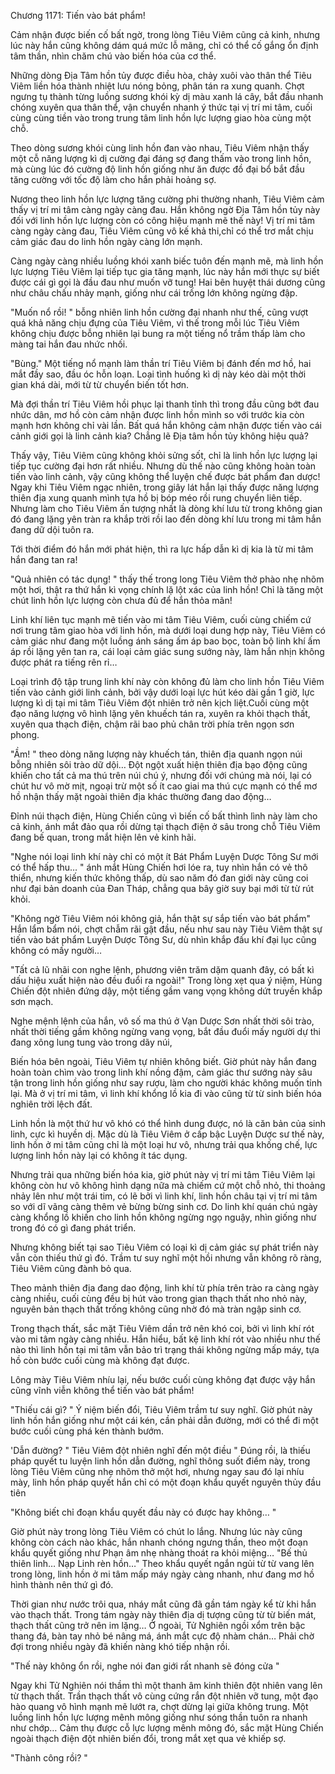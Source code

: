 




Chương 1171: Tiến vào bát phẩm!


Cảm nhận được biến cố bất ngờ, trong lòng Tiêu Viêm cũng cả kinh, nhưng lúc này hắn cũng không dám quá mức lỗ mãng, chỉ có thể cố gắng ổn định tâm thần, nhìn chăm chú vào biến hóa của cơ thể.

Những dòng Địa Tâm hồn tủy được điều hòa, chảy xuôi vào thân thể Tiêu Viêm liền hóa thành nhiệt lưu nóng bỏng, phân tán ra xung quanh. Chợt ngưng tụ thành từng luồng sương khói kỳ dị màu xanh lá cây, bắt đầu nhanh chóng xuyên qua thân thể, vận chuyển nhanh ý thức tại vị trí mi tâm, cuối cùng cùng tiền vào trong trung tâm linh hồn lực lượng giao hòa cùng một chỗ.

Theo dòng sương khói cùng linh hồn đan vào nhau, Tiêu Viêm nhận thấy một cỗ năng lượng kì dị cường đại đáng sợ đang thấm vào trong linh hồn, mà cùng lúc đó cường độ linh hồn giống như ăn được đồ đại bổ bắt đầu tăng cường với tốc độ làm cho hắn phải hoảng sợ.

Nương theo linh hồn lực lượng tăng cường phi thường nhanh, Tiêu Viêm cảm thấy vị trí mi tâm càng ngày càng đau. Hắn không ngờ Địa Tâm hồn tủy này đối với linh hồn lực lượng còn có công hiệu mạnh mẽ thế này! Vị trí mi tâm càng ngày càng đau, Tiêu Viêm cũng vô kế khả thi,chỉ có thể trơ mắt chịu cảm giác đau do linh hồn ngày càng lớn mạnh.

Càng ngày càng nhiều luồng khói xanh biếc tuôn đến mạnh mẽ, mà linh hồn lực lượng Tiêu Viêm lại tiếp tục gia tăng mạnh, lúc này hắn mới thực sự biết được cái gì gọi là đầu đau như muốn vỡ tung! Hai bên huyệt thái dương cũng như châu chấu nhảy mạnh, giống như cái trống lớn không ngừng đập.

"Muốn nổ rồi! " bỗng nhiên linh hồn cường đại nhanh như thế, cũng vượt quá khả năng chịu đựng của Tiêu Viêm, vì thế trong mỗi lúc Tiêu Viêm không chịu được bỗng nhiên lại bung ra một tiếng nổ trầm thấp làm cho màng tai hắn đau nhức nhối.

"Bùng." Một tiếng nổ mạnh làm thần trí Tiêu Viêm bị đánh đến mơ hồ, hai mắt đầy sao, đầu óc hỗn loạn. Loại tình huống kì dị này kéo dài một thời gian khá dài, mới từ từ chuyển biến tốt hơn.

Mà đợi thần trí Tiêu Viêm hồi phục lại thanh tỉnh thì trong đầu cũng bớt đau nhức dân, mơ hồ còn cảm nhận được linh hồn mình so với trước kia còn mạnh hơn không chỉ vài lần. Bất quá hắn không cảm nhận được tiến vào cái cảnh giới gọi là linh cảnh kia? Chẳng lẽ Địa tâm hồn tủy không hiệu quả?

Thấy vậy, Tiêu Viêm cũng không khỏi sửng sốt, chỉ là linh hồn lực lượng lại tiếp tục cường đại hơn rất nhiều. Nhưng dù thế nào cũng không hoàn toàn tiến vào linh cảnh, vậy cũng không thể luyện chế được bát phẩm đan dược! Ngay khi Tiêu Viêm ngạc nhiên, trong giây lát hắn lại thấy được năng lượng thiên địa xung quanh mình tựa hồ bị bóp méo rồi rung chuyển liên tiếp. Nhưng làm cho Tiêu Viêm ấn tượng nhất là dòng khí lưu từ trong không gian đó đang lặng yên tràn ra khắp trời rồi lao đến dòng khí lưu trong mi tâm hắn đang dữ dội tuôn ra.

Tới thời điểm đó hắn mới phát hiện, thì ra lực hấp dẫn kì dị kia là từ mi tâm hắn đang tan ra!

"Quả nhiên có tác dụng! " thấy thế trong long Tiêu Viêm thở phào nhẹ nhõm một hơi, thật ra thứ hắn kì vọng chính lặ lột xác của linh hồn! Chỉ là tăng một chút linh hồn lực lượng còn chưa đủ để hắn thỏa mãn!

Linh khí liên tục mạnh mẽ tiến vào mi tâm Tiêu Viêm, cuối cùng chiếm cứ nơi trung tâm giao hòa với linh hồn, mà dưới loại dung hợp này, Tiêu Viêm có cảm giác như đang một luồng ánh sáng ấm áp bao bọc, toàn bộ linh khí ấm áp rồi lặng yên tan ra, cái loại cảm giác sung sướng này, làm hắn nhịn không được phát ra tiếng rên rỉ…

Loại trình độ tập trung linh khí này còn không đủ làm cho linh hồn Tiêu Viêm tiến vào cảnh giới linh cảnh, bởi vậy dưới loại lực hút kéo dài gần 1 giờ, lực lượng kì dị tại mi tâm Tiêu Viêm đột nhiên trở nên kịch liệt.Cuối cùng một đạo năng lượng vô hình lặng yên khuếch tán ra, xuyên ra khỏi thạch thất, xuyên qua thạch điện, chậm rãi bao phủ chân trời phía trên ngọn sơn phong.

"Ầm! " theo dòng năng lượng này khuếch tán, thiên địa quanh ngọn núi bỗng nhiên sôi trào dữ dội… Đột ngột xuất hiện thiên địa bạo động cũng khiến cho tất cả ma thú trên núi chú ý, nhưng đối với chúng mà nói, lại có chút hư vô mờ mịt, ngoại trừ một số ít cao giai ma thú cực mạnh có thể mơ hồ nhận thấy mặt ngoài thiên địa khác thường đang dao động…

Đỉnh núi thạch điện, Hùng Chiến cũng vì biến cố bất thình lình này làm cho cả kinh, ánh mắt đảo qua rồi dừng tại thạch điện ở sâu trong chỗ Tiêu Viêm đang bế quan, trong mắt hiện lên vẻ kinh hãi.

"Nghe nói loại linh khí này chỉ có một ít Bát Phẩm Luyện Dược Tông Sư mới có thể hấp thu… " ánh mắt Hùng Chiến hơi lóe ra, tuy nhìn hắn có vẻ thô thiển, nhưng kiến thức không thấp, dù sao năm đó đan giới này cũng coi như đại bản doanh của Đan Tháp, chẳng qua bây giờ suy bại mới từ từ rút khỏi.

"Không ngờ Tiêu Viêm nói không giả, hắn thật sự sắp tiến vào bát phẩm" Hắn lẩm bẩm nói, chợt chẫm rãi gật đầu, nếu như sau này Tiêu Viêm thật sự tiến vào bát phẩm Luyện Dược Tông Sư, dù nhìn khắp đấu khí đại lục cũng không có mấy người…

"Tất cả lũ nhãi con nghe lệnh, phương viên trăm dặm quanh đây, có bất kì dấu hiệu xuất hiện nào đều đuổi ra ngoài!" Trong lòng xẹt qua ý niệm, Hùng Chiến đột nhiên đứng dậy, một tiếng gầm vang vọng không dứt truyền khắp sơn mạch.

Nghe mệnh lệnh của hắn, vô số ma thú ở Vạn Dược Sơn nhất thời sôi trào, nhất thời tiếng gầm không ngừng vang vọng, bắt đầu đuổi mấy người dự thi đang xông lung tung vào trong dãy núi,

Biến hóa bên ngoài, Tiêu Viêm tự nhiên không biết. Giờ phút này hắn đang hoàn toàn chìm vào trong linh khí nồng đậm, cảm giác thư sướng này sâu tận trong linh hồn giống như say rượu, làm cho người khác không muốn tỉnh lại. Mà ở vị trí mi tâm, vì linh khí khổng lồ kia đi vào cũng từ từ sinh biến hóa nghiên trời lệch đất.

Linh hồn là một thứ hư vô khó có thể hình dung được, nó là căn bản của sinh linh, cực kì huyền dị. Mặc dù là Tiêu Viêm ở cấp bậc Luyện Dược sư thế này, linh hồn ở mi tâm cũng chỉ là một loại hư vô, nhưng trải qua khống chế, lực lượng linh hồn này lại có không ít tác dụng.

Nhưng trải qua những biến hóa kia, giờ phút này vị trí mi tâm Tiêu Viêm lại không còn hư vô không hình dạng nữa mà chiếm cứ một chỗ nhỏ, thi thoảng nhảy lên như một trái tim, có lẽ bởi vì linh khí, linh hồn châu tại vị trí mi tâm so với dĩ vãng càng thêm vẻ bừng bừng sinh cơ. Do linh khí quán chú ngày càng khổng lồ khiến cho linh hồn không ngừng ngọ nguậy, nhìn giống như trong đó có gì đang phát triển.

Nhưng không biết tại sao Tiêu Viêm có loại kì dị cảm giác sự phát triển này vẫn còn thiếu thứ gì đó. Trầm tư suy nghĩ một hồi nhưng vẫn không rõ ràng, Tiêu Viêm cũng đành bỏ qua.

Theo mảnh thiên địa đang dao động, linh khí từ phía trên trào ra càng ngày càng nhiều, cuối cùng đều bị hút vào trong gian thạch thất nho nhỏ này, nguyên bản thạch thất trống không cũng nhờ đó mà tràn ngập sinh cơ.

Trong thạch thất, sắc mặt Tiêu Viêm dần trở nên khó coi, bởi vì linh khí rót vào mi tâm ngày càng nhiều. Hắn hiểu, bất kệ linh khí rót vào nhiều như thế nào thì linh hồn tại mi tâm vẫn bảo trì trạng thái không ngừng mấp máy, tựa hồ còn bước cuối cùng mà không đạt được.

Lông mày Tiêu Viêm nhíu lại, nếu bước cuối cùng không đạt được vậy hắn cũng vĩnh viễn không thể tiến vào bát phẩm!

"Thiếu cái gì? " Ý niệm biến đổi, Tiêu Viêm trầm tư suy nghĩ. Giờ phút này linh hồn hắn giống như một cái kén, cần phải dẫn đường, mới có thể đi một bước cuối cùng phá kén thành bướm.

'Dẫn đường? " Tiêu Viêm đột nhiên nghĩ đến một điều " Đúng rồi, là thiếu pháp quyết tu luyện linh hồn dẫn đường, nghĩ thông suốt điểm này, trong lòng Tiêu Viêm cũng nhẹ nhõm thở một hơi, nhưng ngay sau đó lại nhíu mày, linh hồn pháp quyết hắn chỉ có một đoạn khẩu quyết nguyên thủy đầu tiên

"Không biết chỉ đoạn khẩu quyết đầu này có được hay không… "

Giờ phút này trong lòng Tiêu Viêm có chút lo lắng. Nhưng lúc này cũng không còn cách nào khác, hắn nhanh chóng ngưng thần, theo một đoạn khẩu quyết giống như Phạn âm nhẹ nhàng thoát ra khỏi miệng… "Bế thủ thiên linh… Nạp Linh rèn hồn…" Theo khẩu quyết ngắn ngủi từ từ vang lên trong lòng, linh hồn ở mi tâm mấp máy ngày càng nhanh, như đang mơ hồ hình thành nên thứ gì đó.

Thời gian như nước trôi qua, nháy mắt cũng đã gần tám ngày kể từ khi hắn vào thạch thất. Trong tám ngày này thiên địa dị tượng cũng từ từ biến mát, thạch thất cũng trở nên im lặng… Ở ngoài, Tử Nghiên ngồi xổm trên bậc thang đá, bàn tay nhỏ bé nâng má, ánh mắt cực độ nhàm chán… Phải chờ đợi trong nhiều ngày đã khiến nàng khó tiếp nhận rồi.

"Thế này không ổn rồi, nghe nói đan giới rất nhanh sẽ đóng cửa "

Ngay khi Tử Nghiên nói thầm thì một thanh âm kinh thiên đột nhiên vang lên từ thạch thất. Trần thạch thất vô cùng cứng rắn đột nhiên vỡ tung, một đạo hào quang vô hình mạnh mẽ lướt ra, chợt dừng lại giữa không trung. Một luồng linh hồn lực lượng mênh mông giống như sóng thần tuôn ra nhanh như chớp… Cảm thụ được cỗ lực lượng mênh mông đó, sắc mặt Hùng Chiến ngoài thạch điện đột nhiên biến đổi, trong mắt xẹt qua vẻ khiếp sợ.

"Thành công rồi? "




